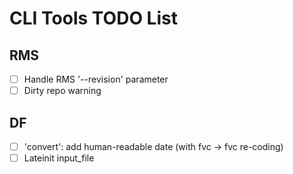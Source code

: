 # CLI Tools TODO List

## RMS

- [ ] Handle RMS '--revision' parameter
- [ ] Dirty repo warning

## DF

- [ ] 'convert': add human-readable date (with fvc -> fvc re-coding)
- [ ] Lateinit input_file